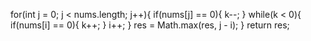 for(int j = 0; j < nums.length; j++){
if(nums[j] == 0){
k--;
}
while(k < 0){
if(nums[i] == 0){
k++;
}
i++;
}
res = Math.max(res, j - i);
}
return res;